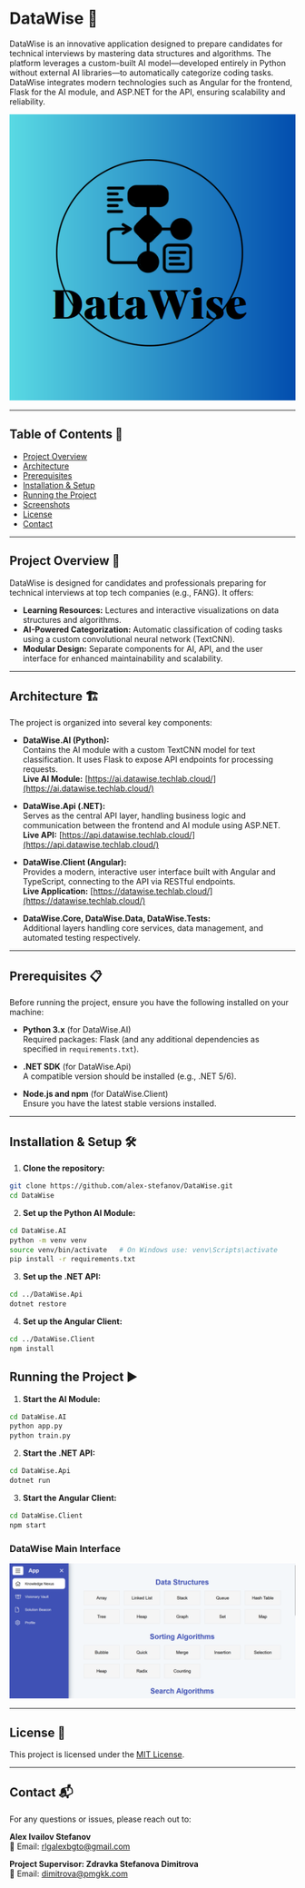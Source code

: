 # DataWise 🚀

DataWise is an innovative application designed to prepare candidates for technical interviews by mastering data structures and algorithms. The platform leverages a custom-built AI model—developed entirely in Python without external AI libraries—to automatically categorize coding tasks. DataWise integrates modern technologies such as Angular for the frontend, Flask for the AI module, and ASP.NET for the API, ensuring scalability and reliability.

![DataWise Logo](logo.png)

---

## Table of Contents 📑

- [Project Overview](#project-overview)
- [Architecture](#architecture)
- [Prerequisites](#prerequisites)
- [Installation & Setup](#installation--setup)
- [Running the Project](#running-the-project)
- [Screenshots](#screenshots)
- [License](#license)
- [Contact](#contact)

---

## Project Overview 🌟

DataWise is designed for candidates and professionals preparing for technical interviews at top tech companies (e.g., FANG). It offers:

- **Learning Resources:** Lectures and interactive visualizations on data structures and algorithms.
- **AI-Powered Categorization:** Automatic classification of coding tasks using a custom convolutional neural network (TextCNN).
- **Modular Design:** Separate components for AI, API, and the user interface for enhanced maintainability and scalability.

---

## Architecture 🏗️

The project is organized into several key components:

- **DataWise.AI (Python):**  
  Contains the AI module with a custom TextCNN model for text classification. It uses Flask to expose API endpoints for processing requests.  
  **Live AI Module:** [https://ai.datawise.techlab.cloud/](https://ai.datawise.techlab.cloud/)

- **DataWise.Api (.NET):**  
  Serves as the central API layer, handling business logic and communication between the frontend and AI module using ASP.NET.  
  **Live API:** [https://api.datawise.techlab.cloud/](https://api.datawise.techlab.cloud/)

- **DataWise.Client (Angular):**  
  Provides a modern, interactive user interface built with Angular and TypeScript, connecting to the API via RESTful endpoints.  
  **Live Application:** [https://datawise.techlab.cloud/](https://datawise.techlab.cloud/)

- **DataWise.Core, DataWise.Data, DataWise.Tests:**  
  Additional layers handling core services, data management, and automated testing respectively.

---

## Prerequisites 📋

Before running the project, ensure you have the following installed on your machine:

- **Python 3.x** (for DataWise.AI)  
  Required packages: Flask (and any additional dependencies as specified in `requirements.txt`).

- **.NET SDK** (for DataWise.Api)  
  A compatible version should be installed (e.g., .NET 5/6).

- **Node.js and npm** (for DataWise.Client)  
  Ensure you have the latest stable versions installed.

---

## Installation & Setup 🛠️

1. **Clone the repository:**

  ```bash
  git clone https://github.com/alex-stefanov/DataWise.git
  cd DataWise
  ```
   
2. **Set up the Python AI Module:**
   
  ```bash
  cd DataWise.AI
  python -m venv venv
  source venv/bin/activate   # On Windows use: venv\Scripts\activate
  pip install -r requirements.txt
  ```

3. **Set up the .NET API:**
   
  ```bash
  cd ../DataWise.Api
  dotnet restore
  ```

4. **Set up the Angular Client:**
   
  ```bash
  cd ../DataWise.Client
  npm install
  ```

## Running the Project ▶️

1. **Start the AI Module:**
   
  ```bash
  cd DataWise.AI
  python app.py
  python train.py
  ```

2. **Start the .NET API:**
   
  ```bash
  cd DataWise.Api
  dotnet run
  ```

3. **Start the Angular Client:**
   
  ```bash
  cd DataWise.Client
  npm start
  ```

### DataWise Main Interface  
![Main Interface](main_page.png)

---

## License 📄

This project is licensed under the [MIT License](LICENSE).

---

## Contact 📬

For any questions or issues, please reach out to:

**Alex Ivailov Stefanov**  
📧 Email: [rlgalexbgto@gmail.com](mailto:rlgalexbgto@gmail.com)

**Project Supervisor: Zdravka Stefanova Dimitrova**  
📧 Email: [dimitrova@pmgkk.com](mailto:dimitrova@pmgkk.com)

